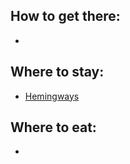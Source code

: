 ## How to get there:
* 

## Where to stay:
* [Hemingways](https://www.hemingways-collection.com)

## Where to eat:
* 